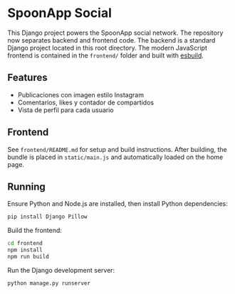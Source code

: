 # SpoonApp Social

This Django project powers the SpoonApp social network. The repository now separates
backend and frontend code. The backend is a standard Django project located in this
root directory. The modern JavaScript frontend is contained in the `frontend/` folder
and built with [esbuild](https://esbuild.github.io/).

## Features
* Publicaciones con imagen estilo Instagram
* Comentarios, likes y contador de compartidos
* Vista de perfil para cada usuario

## Frontend
See `frontend/README.md` for setup and build instructions. After building, the
bundle is placed in `static/main.js` and automatically loaded on the home page.

## Running
Ensure Python and Node.js are installed, then install Python dependencies:

```bash
pip install Django Pillow
```

Build the frontend:

```bash
cd frontend
npm install
npm run build
```

Run the Django development server:

```bash
python manage.py runserver
```
